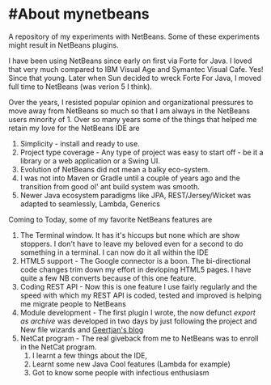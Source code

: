 #About mynetbeans
==========

A repository of my experiments with NetBeans. Some of these experiments might result in NetBeans plugins.

I have been using NetBeans since early on first via Forte for Java. I loved that very much compared to IBM Visual Age and Symantec Visual Cafe. Yes! Since that young. Later when Sun decided to wreck Forte For Java, I moved full time to NetBeans (was verion 5 I think).

Over the years, I resisted popular opinion and organizational pressures to move away from NetBeans so much so that I am always in the NetBeans users minority of 1. Over so many years some of the things that helped me retain my love for the NetBeans IDE are

1. Simplicity - install and ready to use.
2. Project type coverage - Any type of project was easy to start off - be it a library or a web application or a Swing UI. 
3. Evolution of NetBeans did not mean a balky eco-system.  
4. I was not into Maven or Gradle until a couple of years ago and the transition from good ol' ant build system was smooth.
5. Newer Java ecosystem paradigms like JPA, REST/Jersey/Wicket was adapted to seamlessly, Lambda, Generics
 
Coming to Today, some of my favorite NetBeans features are

1. The Terminal window. It has it's hiccups but none which are show stoppers. I don't have to leave my beloved even for a second to do something in a terminal. I can now do it all within the IDE
2. HTML5 support - The Google connector is a boon. The bi-directional code changes trim down my effort in devloping HTML5 pages. I have quite a few NB converts because of this one feature.
3. Coding REST API - Now this is one feature I use fairly regularly and the speed with which my REST API is coded, tested and improved is helping me migrate people to NetBeans
4. Module development - The first plugin I wrote, the now defunct _export as archive_ was developed in two days by just following the project and New file wizards and [Geertjan's blog](https://blogs.oracle.com/geertjan/entry/zipping_a_suite_s_nbm)
5. NetCat program - The real giveback from me to NetBeans was to enroll in the NetCat program. 
   1. I learnt a few things about the IDE, 
   2. Learnt some new Java Cool features (Lambda for example)
   3. Got to know some people with infectious enthusiasm
   

